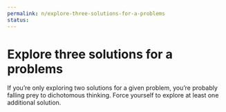```yaml
---
permalink: n/explore-three-solutions-for-a-problems
status: 
---
```

# Explore three solutions for a problems

If you’re only exploring two solutions for a given problem, you’re probably falling prey to dichotomous thinking. Force yourself to explore at least one additional solution.
